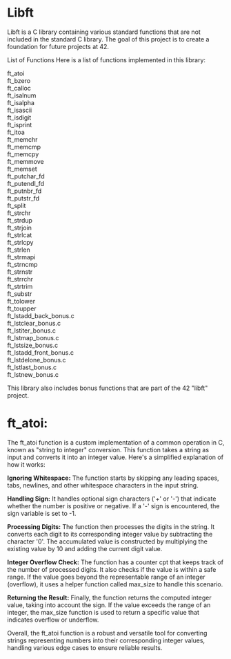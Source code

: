 # Libft
Libft is a C library containing various standard functions that are not included in the standard C library. The goal of this project is to create a foundation for future projects at 42.

List of Functions
Here is a list of functions implemented in this library:

ft_atoi  
ft_bzero  
ft_calloc  
ft_isalnum  
ft_isalpha  
ft_isascii  
ft_isdigit  
ft_isprint  
ft_itoa  
ft_memchr  
ft_memcmp  
ft_memcpy  
ft_memmove  
ft_memset  
ft_putchar_fd  
ft_putendl_fd  
ft_putnbr_fd  
ft_putstr_fd  
ft_split  
ft_strchr  
ft_strdup  
ft_strjoin  
ft_strlcat  
ft_strlcpy  
ft_strlen  
ft_strmapi  
ft_strncmp  
ft_strnstr  
ft_strrchr  
ft_strtrim  
ft_substr  
ft_tolower  
ft_toupper  
ft_lstadd_back_bonus.c  
ft_lstclear_bonus.c  
ft_lstiter_bonus.c  
ft_lstmap_bonus.c  
ft_lstsize_bonus.c  
ft_lstadd_front_bonus.c  
ft_lstdelone_bonus.c  
ft_lstlast_bonus.c  
ft_lstnew_bonus.c  

This library also includes bonus functions that are part of the 42 "libft" project.

<h1>ft_atoi:</h1>

The ft_atoi function is a custom implementation of a common operation in C, known as "string to integer" conversion. This function takes a string as input and converts it into an integer value. Here's a simplified explanation of how it works:

**Ignoring Whitespace:** The function starts by skipping any leading spaces, tabs, newlines, and other whitespace characters in the input string.

**Handling Sign:** It handles optional sign characters ('+' or '-') that indicate whether the number is positive or negative. If a '-' sign is encountered, the sign variable is set to -1.

**Processing Digits:** The function then processes the digits in the string. It converts each digit to its corresponding integer value by subtracting the character '0'. The accumulated value is constructed by multiplying the existing value by 10 and adding the current digit value.

**Integer Overflow Check:** The function has a counter cpt that keeps track of the number of processed digits. It also checks if the value is within a safe range. If the value goes beyond the representable range of an integer (overflow), it uses a helper function called max_size to handle this scenario.

**Returning the Result:** Finally, the function returns the computed integer value, taking into account the sign. If the value exceeds the range of an integer, the max_size function is used to return a specific value that indicates overflow or underflow.

Overall, the ft_atoi function is a robust and versatile tool for converting strings representing numbers into their corresponding integer values, handling various edge cases to ensure reliable results.
